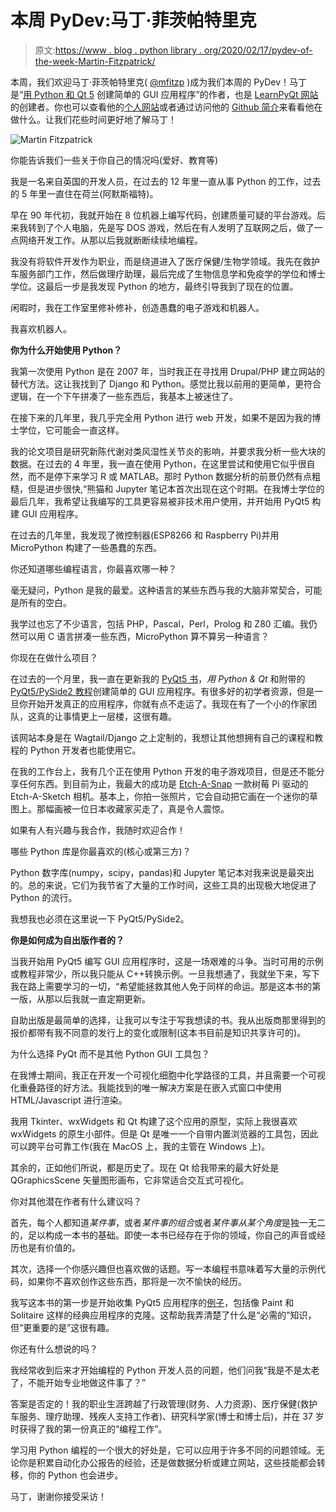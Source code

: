 # 本周 PyDev:马丁·菲茨帕特里克

> 原文:[https://www . blog . python library . org/2020/02/17/pydev-of-the-week-Martin-Fitzpatrick/](https://www.blog.pythonlibrary.org/2020/02/17/pydev-of-the-week-martin-fitzpatrick/)

本周，我们欢迎马丁·菲茨帕特里克( [@mfitzp](https://twitter.com/mfitzp) )成为我们本周的 PyDev！马丁是“[用 Python 和 Qt 5](https://www.learnpyqt.com/pyqt5-book/) 创建简单的 GUI 应用程序”的作者，也是 [LearnPyQt 网站](https://www.learnpyqt.com/)的创建者。你也可以查看他的[个人网站](https://www.mfitzp.com/)或者通过访问他的 [Github 简介](https://github.com/mfitzp)来看看他在做什么。让我们花些时间更好地了解马丁！

![Martin Fitzpatrick](../Images/d920ce013aae2622e06b11cbde341b1a.png)

你能告诉我们一些关于你自己的情况吗(爱好、教育等)

我是一名来自英国的开发人员，在过去的 12 年里一直从事 Python 的工作，过去的 5 年里一直住在荷兰(阿默斯福特)。

早在 90 年代初，我就开始在 8 位机器上编写代码，创建质量可疑的平台游戏。后来我转到了个人电脑，先是写 DOS 游戏，然后在有人发明了互联网之后，做了一点网络开发工作。从那以后我就断断续续地编程。

我没有将软件开发作为职业，而是绕道进入了医疗保健/生物学领域。我先在救护车服务部门工作，然后做理疗助理，最后完成了生物信息学和免疫学的学位和博士学位。这最后一步是我发现 Python 的地方，最终引导我到了现在的位置。

闲暇时，我在工作室里修补修补，创造愚蠢的电子游戏和机器人。

我喜欢机器人。

**你为什么开始使用 Python？**

我第一次使用 Python 是在 2007 年，当时我正在寻找用 Drupal/PHP 建立网站的替代方法。这让我找到了 Django 和 Python。感觉比我以前用的更简单，更符合逻辑，在一个下午拼凑了一些东西后，我基本上被迷住了。

在接下来的几年里，我几乎完全用 Python 进行 web 开发，如果不是因为我的博士学位，它可能会一直这样。

我的论文项目是研究新陈代谢对类风湿性关节炎的影响，并要求我分析一些大块的数据。在过去的 4 年里，我一直在使用 Python，在这里尝试和使用它似乎很自然，而不是停下来学习 R 或 MATLAB。那时 Python 数据分析的前景仍然有点粗糙，但是进步很快,“熊猫和 Jupyter 笔记本首次出现在这个时期。在我博士学位的最后几年，我希望让我编写的工具更容易被非技术用户使用，并开始用 PyQt5 构建 GUI 应用程序。

在过去的几年里，我发现了微控制器(ESP8266 和 Raspberry Pi)并用 MicroPython 构建了一些愚蠢的东西。

你还知道哪些编程语言，你最喜欢哪一种？

毫无疑问，Python 是我的最爱。这种语言的某些东西与我的大脑非常契合，可能是所有的空白。

我学过也忘了不少语言，包括 PHP，Pascal，Perl，Prolog 和 Z80 汇编。我仍然可以用 C 语言拼凑一些东西，MicroPython 算不算另一种语言？

你现在在做什么项目？

在过去的一个月里，我一直在更新我的 [PyQt5 书](https://www.learnpyqt.com/pyqt5-book)，*用 Python & Qt* 和附带的 [PyQt5/PySide2 教程](https://www.learnpyqt.com)创建简单的 GUI 应用程序。有很多好的初学者资源，但是一旦你开始开发真正的应用程序，你就有点不走运了。我现在有了一个小的作家团队，这真的让事情更上一层楼，这很有趣。

该网站本身是在 Wagtail/Django 之上定制的，我想让其他想拥有自己的课程和教程的 Python 开发者也能使用它。

在我的工作台上，我有几个正在使用 Python 开发的电子游戏项目，但是还不能分享任何东西。到目前为止，我最大的成功是 [Etch-A-Snap](https://www.twobitarcade.net/article/etch-a-snap/) 一款树莓 Pi 驱动的 Etch-A-Sketch 相机。基本上，你拍一张照片，它会自动把它画在一个迷你的草图上。那幅画被一位日本收藏家买走了，真是令人震惊。

如果有人有兴趣与我合作，我随时欢迎合作！

哪些 Python 库是你最喜欢的(核心或第三方)？

Python 数字库(numpy，scipy，pandas)和 Jupyter 笔记本对我来说是最突出的。总的来说，它们为我节省了大量的工作时间，这些工具的出现极大地促进了 Python 的流行。

我想我也必须在这里说一下 PyQt5/PySide2。

**你是如何成为自出版作者的？**

当我开始用 PyQt5 编写 GUI 应用程序时，这是一场艰难的斗争。当时可用的示例或教程非常少，所以我只能从 C++转换示例。一旦我想通了，我就坐下来，写下我在路上需要学习的一切，“希望能拯救其他人免于同样的命运。那是这本书的第一版，从那以后我就一直定期更新。

自助出版是最简单的选择，让我可以专注于写我想读的书。我从出版商那里得到的报价都带有我不同意的发行上的变化或限制(这本书目前是知识共享许可的)。

为什么选择 PyQt 而不是其他 Python GUI 工具包？

在我博士期间，我正在开发一个可视化细胞中化学路径的工具，并且需要一个可视化重叠路径的好方法。我能找到的唯一解决方案是在嵌入式窗口中使用 HTML/Javascript 进行渲染。

我用 Tkinter、wxWidgets 和 Qt 构建了这个应用的原型，实际上我很喜欢 wxWidgets 的原生小部件。但是 Qt 是唯一一个自带内置浏览器的工具包，因此可以跨平台可靠工作(我在 MacOS 上，我的主管在 Windows 上)。

其余的，正如他们所说，都是历史了。现在 Qt 给我带来的最大好处是 QGraphicsScene 矢量图形画布，它非常适合交互式可视化。

你对其他潜在作者有什么建议吗？

首先，每个人都知道*某件事*，或者*某件事的组合*或者*某件事从某个角度*是独一无二的，足以构成一本书的基础。即使一本书已经存在于你的领域，你自己的声音或经历也是有价值的。

其次，选择一个你感兴趣但也喜欢做的话题。写一本编程书意味着写大量的示例代码，如果你不喜欢创作这些东西，那将是一次不愉快的经历。

我写这本书的第一步是开始收集 PyQt5 应用程序的[例子](https://github.com/learnpyqt/15-minute-apps)，包括像 Paint 和 Solitaire 这样的经典应用程序的克隆。这帮助我弄清楚了什么是“必需的”知识，但“更重要的是”这很有趣。

你还有什么想说的吗？

我经常收到后来才开始编程的 Python 开发人员的问题，他们问我“我是不是太老了，不能开始专业地做这件事了？”

答案是否定的！我的职业生涯跨越了行政管理(财务、人力资源)、医疗保健(救护车服务、理疗助理、残疾人支持工作者)、研究科学家(博士和博士后)，并在 37 岁时获得了我的第一份真正的“编程工作”。

学习用 Python 编程的一个很大的好处是，它可以应用于许多不同的问题领域。无论你是积累自动化办公报告的经验，还是做数据分析或建立网站，这些技能都会转移，你的 Python 也会进步。

马丁，谢谢你接受采访！